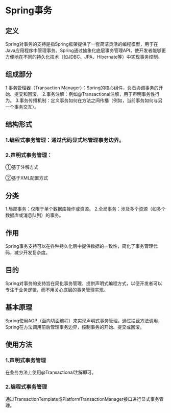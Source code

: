 # Spring事务

## 定义

Spring对事务的支持是指Spring框架提供了一套简洁灵活的编程模型，用于在Java应用程序中管理事务。Spring通过抽象化底层事务管理API，使开发者能够更方便地在不同的持久化技术（如JDBC、JPA、Hibernate等）中实现事务控制。

## 组成部分

1.事务管理器（Transaction Manager）：Spring的核心组件，负责协调事务的开始、提交和回滚。
2.事务注解：例如@Transactional注解，用于声明事务性行为。
3.事务传播机制：定义事务如何在方法之间传播（例如，当前事务如何与另一个事务交互）。

## 结构形式

### 1.编程式事务管理：通过代码显式地管理事务边界。

### 2.声明式事务管理：

①基于注解方式

②基于XML配置方式

## 分类

1.局部事务：仅限于单个数据库操作或资源。
2.全局事务：涉及多个资源（如多个数据库或消息队列）的事务。

## 作用

Spring事务支持可以在各种持久化层中提供数据的一致性，简化了事务管理代码，减少开发复杂度。

## 目的

Spring对事务的支持旨在简化事务管理，提供声明式编程方式，以便开发者可以专注于业务逻辑，而不用关心底层的事务管理实现。

## 基本原理

Spring使用AOP（面向切面编程）来实现声明式事务管理。通过拦截方法调用，Spring在方法调用前后管理事务边界，控制事务的开始、提交或回滚。

## 使用方法

### 1.声明式事务管理

在业务方法上使用@Transactional注解即可。

### 2.编程式事务管理

通过TransactionTemplate或PlatformTransactionManager接口进行显式事务管理。